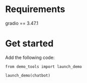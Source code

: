 # Requirements
gradio == 3.47.1

# Get started
Add the following code:

```
from demo_tools import launch_demo

launch_demo(chatbot)
```